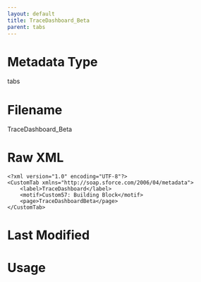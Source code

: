 ```yaml
---
layout: default
title: TraceDashboard_Beta
parent: tabs
---
```

# Metadata Type
tabs


# Filename 
TraceDashboard_Beta


# Raw XML
```
<?xml version="1.0" encoding="UTF-8"?>
<CustomTab xmlns="http://soap.sforce.com/2006/04/metadata">
    <label>TraceDashboard</label>
    <motif>Custom57: Building Block</motif>
    <page>TraceDashboardBeta</page>
</CustomTab>
```


# Last Modified


# Usage
